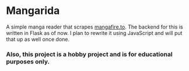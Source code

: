 # Mangarida

A simple manga reader that scrapes [mangafire.to](https://mangafire.to).
The backend for this is written in Flask as of now. I plan to rewrite it using JavaScript and will put that up as well once done.

### Also, this project is a hobby project and is for educational purposes only.
